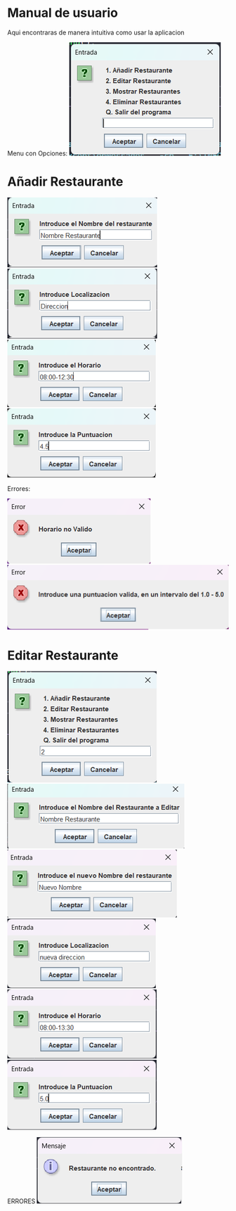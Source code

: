 # Manual de usuario

Aqui encontraras de manera intuitiva como usar la aplicacion

Menu con Opciones:
![Imagen Menu](/src/org/ripadbaisor/documentacion/imagenes/menu.png "Aqui Esta el menu Principal")

# Añadir Restaurante

![Imagen Menu](/src/org/ripadbaisor/documentacion/imagenes/aniadirRestaurante.png "Aqui Introducimos el nombre del restaurante")
![Imagen Menu](/src/org/ripadbaisor/documentacion/imagenes/direccion.png "Aqui Introducimos la direccion")
![Imagen Menu](/src/org/ripadbaisor/documentacion/imagenes/horario.png "Aqui Introducimos el horario")
![Imagen Menu](/src/org/ripadbaisor/documentacion/imagenes/puntuacion.png "Aqui Introducimos la puntuacion")

Errores:

![Imagen Menu](/src/org/ripadbaisor/documentacion/imagenes/errorHorario.png "Si introducimos el horario en otro formato del que esta especificado, da este error")
![Imagen Menu](/src/org/ripadbaisor/documentacion/imagenes/errorPuntuacion.png "Si introducimos mal a puntuacion")

# Editar Restaurante

![Imagen Menu](/src/org/ripadbaisor/documentacion/imagenes/editarRestaurante.png "Pulsamos la opcion editar restaurante")
![Imagen Menu](/src/org/ripadbaisor/documentacion/imagenes/editarNombre.png "Escribimos el nombre del restaurante que queremos editar")
![Imagen Menu](/src/org/ripadbaisor/documentacion/imagenes/nuevoNombre.png "Ponemos el nuevo nombre del restaurante")
![Imagen Menu](/src/org/ripadbaisor/documentacion/imagenes/nuveaDireccion.png "Ponemos la nueva direccion del restaurante")
![Imagen Menu](/src/org/ripadbaisor/documentacion/imagenes/nuevoHorario.png "Ponemos el nuevo horario del restaurante")
![Imagen Menu](/src/org/ripadbaisor/documentacion/imagenes/nuevoPuntuacion.png "Ponemos la nueva direccion del restaurante")

ERRORES
![Imagen Menu](/src/org/ripadbaisor/documentacion/imagenes/errorNoEncontrarRestaurante.png "Restaurante no encontrado, es decir el nombre que indico esta mal")
